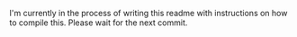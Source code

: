 I'm currently in the process of writing this readme with instructions on how to compile this. Please wait for the next commit.